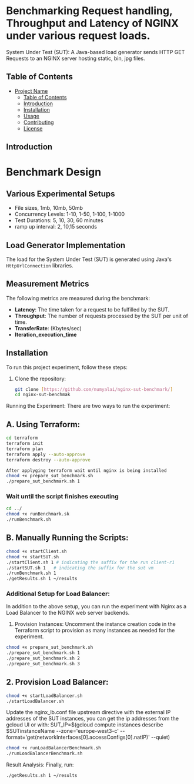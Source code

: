 # Benchmarking Request handling, Throughput and Latency of NGINX under various request loads.

System Under Test (SUT): A Java-based load generator sends HTTP GET Requests to an NGINX server hosting static, bin, jpg files.

## Table of Contents

- [Project Name](#project-name)
  - [Table of Contents](#table-of-contents)
  - [Introduction](#introduction)
  - [Installation](#installation)
  - [Usage](#usage)
  - [Contributing](#contributing)
  - [License](#license)

## Introduction

# Benchmark Design

## Various Experimental Setups
- File sizes, 1mb, 10mb, 50mb
- Concurrency Levels: 1-10, 1-50, 1-100, 1-1000
- Test Durations: 5, 10, 30, 60 minutes
- ramp up interval: 2, 10,15 seconds

## Load Generator Implementation

The load for the System Under Test (SUT) is generated using Java's `HttpUrlConnection` libraries.

## Measurement Metrics

The following metrics are measured during the benchmark:

- **Latency**: The time taken for a request to be fulfilled by the SUT.
- **Throughput**: The number of requests processed by the SUT per unit of time.
- **TransferRate**: (Kbytes/sec)
- **Iteration_execution_time**



## Installation

To run this project experiment, follow these steps:

1. Clone the repository:

   ```bash
   git clone [https://github.com/numyalai/nginx-sut-benchmark/]
   cd nginx-sut-benchmak
   ```
Running the Experiment:
There are two ways to run the experiment:

## A. Using Terraform:

```bash
cd terraform
terraform init
terraform plan
terraform apply --auto-approve
terraform destroy --auto-approve
```

```bash
After applyging terraform wait until nginx is being installed 
chmod +x prepare_sut_benchmark.sh
./prepare_sut_benchmark.sh 1
```

### Wait until the script finishes executing

```bash
cd ../
chmod +x runBenchmark.sk
./runBenchmark.sh
```

## B. Manually Running the Scripts:
```bash
chmod +x startClient.sh
chmod +x startSUT.sh 
./startClient.sh 1 # indicating the suffix for the run client-r1
./startSUT.sh 1   # indicating the suffix for the sut vm
./runBenchmark.sh 1
./getResults.sh 1 ~/results
```


### Additional Setup for Load Balancer:
In addition to the above setup, you can run the experiment with Nginx as a Load Balancer to the NGINX web server backends.

1. Provision Instances:
Uncomment the instance creation code in the Terraform script to provision as many instances as needed for the experiment.

```bash
chmod +x prepare_sut_benchmark.sh
./prepare_sut_benchmark.sh 1
./prepare_sut_benchmark.sh 2
./prepare_sut_benchmark.sh 3
```

## 2. Provision Load Balancer:

```bash
chmod +x startLoadBalancer.sh 
./startLoadBalancer.sh
```

Update the nginx_lb.conf file upstream directive with the external IP addresses of the SUT instances, you can get the ip addresses from the gcloud UI or with:
SUT_IP=$(gcloud compute instances describe $SUTinstanceName --zone='europe-west3-c' --format='get(networkInterfaces[0].accessConfigs[0].natIP)' --quiet)


```bash
chmod +x runLoadBalancerBenchmark.sh
./runLoadBalancerBenchmark.sh
```


Result Analysis:
Finally, run:

```bash
./getResults.sh 1 ~/results
```


